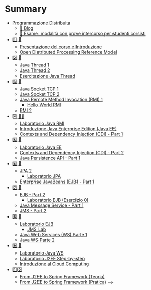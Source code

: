 # Summary

- [Programmazione Distribuita](README.md)
  - [🔗 Blog](blog.md)
  - [📝 Esame: modalità con prove intercorso per studenti corsisti](esame_con_intercorso.md)
- [1️⃣ 📕]()
  - [Presentazione del corso e Introduzione]()
  - [Open Distributed Processing Reference Model]()
- [2️⃣ 📕]() 
  - [Java Thread 1]()
  - [Java Thread 2]()
  - [Esercitazione Java Thread](01-threads.md)
- [3️⃣ 📕]()
  - [Java Socket TCP 1]()
  - [Java Socket TCP 2]()
  - [Java Remote Method Invocation (RMI) 1]()
    - [ Hello World RMI]()
  - [RMI 2]()
- [4️⃣ 📕📗]()
  - [Laboratorio Java RMI](03-rmi.md)
  - [Introduzione Java Enterprise Edition (Java EE)](04-javaee.md)
  - [Contexts and Dependency Injection (CDI) - Part 1](04-cdi.md)
- [5️⃣ 📗]()
  - [Laboratorio Java EE](05-javaee-lab.md)
  - [Contexts and Dependency Injection (CDI) - Part 2](04-cdi.md)
  - [Java Persistence API - Part 1](05-jpa.md)
- [6️⃣ 📗]()
  - [JPA 2]() 
    - [Laboratorio JPA](06-jpa-lab.md)
  - [Enterprise JavaBeans (EJB) - Part 1](06-ejb.md)
- [7️⃣ 📗]()
  - [EJB - Part 2]()
    - [Laboratorio EJB (Esercizio 0)](07-ejb-lab.md)
  - [Java Message Service - Part 1](07-jms.md)
  - [JMS - Part 2]()
- [8️⃣ 📗]()
  - [Laboratorio EJB](07-ejb-lab.md)
    - [JMS Lab](08-jms-lab.md)
  - [Java Web Services (WS) Parte 1](08-ws.md)
  - [Java WS Parte 2]()
- [9️⃣ 📗]()
  - [Laboratorio Java WS](09-ws-lab.md)
  - [Laboratorio J2EE Step-by-step]()
  - [Introduzione al Cloud Computing]()
- [1️⃣0️⃣]()
  - [From J2EE to Spring Framework (Teoria)]()
  - [From J2EE to Spring Framework (Pratica)]()
  -->
